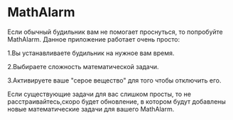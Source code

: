 # MathAlarm
Если обычный будильник вам не помогает проснуться, то попробуйте MathAlarm. Данное приложение работает очень просто:

1.Вы устанавливаете будильник на нужное вам время.

2.Выбираете сложность математической задачи.

3.Активируете ваше "серое вещество" для того чтобы отключить его.

Если существующие задачи для вас слишком просты, то не расстраивайтесь,скоро будет обновление, в котором будут добавлены новые математические задачи для вашего MathAlarm.
